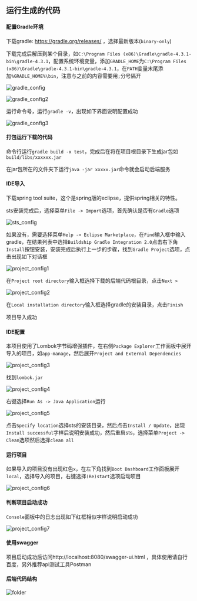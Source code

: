 ## 运行生成的代码

#### 配置Gradle环境

下载gradle: https://gradle.org/releases/ ，选择最新版本(`binary-only`)

下载完成后解压到某个目录，如`C:\Program Files (x86)\Gradle\gradle-4.3.1-bin\gradle-4.3.1`，配置系统环境变量，添加`GRADLE_HOME`为`C:\Program Files (x86)\Gradle\gradle-4.3.1-bin\gradle-4.3.1`，在`PATH`变量末尾添加`%GRADLE_HOME%\bin`，注意与之前的内容需要用`;`分号隔开

![gradle_config](./images/gradle_config.png)

![gradle_config2](./images/gradle_config2.png)

运行命令号，运行`gradle -v`，出现如下界面说明配置成功

![gradle_config3](./images/gradle_config3.png)

#### 打包运行下载的代码

命令行运行`gradle build -x test`，完成后在将在项目根目录下生成jar包如`build/libs/xxxxxx.jar`

在jar包所在的文件夹下运行`java -jar xxxxx.jar`命令就会启动后端服务

#### IDE导入

下载spring tool suite，这个是spring版的eclipse，提供spring相关的特性。

sts安装完成后，选择菜单`File -> Import`选项，首先确认是否有`Gradle`选项

![sts_config](./images/sts_config.png)

如果没有，需要选择菜单`Help -> Eclipse Marketplace`，在`Find`输入框中输入gradle，在结果列表中选择`Buildship Gradle Integration 2.0`点击右下角`Install`按钮安装，安装完成后执行上一步的步骤，找到`Gradle Project`选项，点击出现如下对话框

![project_config1](./images/project_config1.png)

在`Project root directory`输入框选择下载的后端代码根目录，点击`Next >`

![project_config2](./images/project_config2.png)

在`Local installation directory`输入框选择gradle的安装目录，点击`Finish`

项目导入成功

#### IDE配置

本项目使用了Lombok字节码增强插件，在右侧`Package Explorer`工作面板中展开导入的项目，如`app-manage`，然后展开`Project and External Dependencies`

![project_config3](./images/project_config3.png)

找到`lombok.jar`

![project_config4](./images/project_config4.png)

右键选择`Run As -> Java Application`运行

![project_config5](./images/project_config5.png)

点击`Specify location`选择sts的安装目录，然后点击`Install / Update`，出现`Install successful`字样后说明安装成功，然后重启sts，选择菜单`Project -> Clean`选项然后选择`clean all`

#### 运行项目

如果导入的项目没有出现红色`x`，在左下角找到`Boot Dashboard`工作面板展开`local`，选择导入的项目，右键选择`(Re)start`选项启动项目

![project_config6](./images/project_config6.png)

#### 判断项目启动成功

`Console`面板中的日志出现如下红框相似字样说明启动成功

![project_config7](./images/project_config7.png)

#### 使用swagger

项目启动成功后访问http://localhost:8080/swagger-ui.html ，具体使用请自行百度，另外推荐api测试工具Postman

#### 后端代码结构

![folder](./images/folder.png)